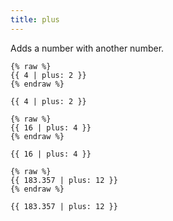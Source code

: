 ```yaml
---
title: plus
---
```


Adds a number with another number.

```liquid
{% raw %}
{{ 4 | plus: 2 }}
{% endraw %}
```

```text
{{ 4 | plus: 2 }}
```

```liquid
{% raw %}
{{ 16 | plus: 4 }}
{% endraw %}
```

```text
{{ 16 | plus: 4 }}
```

```liquid
{% raw %}
{{ 183.357 | plus: 12 }}
{% endraw %}
```

```text
{{ 183.357 | plus: 12 }}
```
